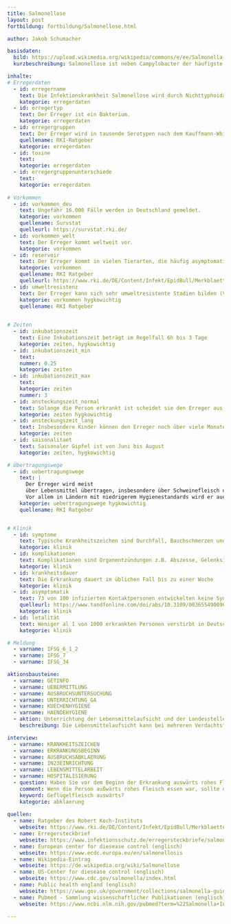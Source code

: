 ```yaml
---
title: Salmonellose
layout: post
fortbildung: fortbildung/Salmonellose.html

author: Jakob Schumacher

basisdaten:
  bild: https://upload.wikimedia.org/wikipedia/commons/e/ee/Salmonella_typhimurium.png
  kurzbeschreibung: Salmonellose ist neben Campylobacter der häufigste bakterielle Gastroenteritis-Erreger in Deutschland. Salmonellen können Gastroenteritis oder Typhus/Paratyphus hervorrufen. Ausbrüche sind häufig erkennbar.

inhalte:  
# Erregerdaten
  - id: erregername
    text: Die Infektionskrankheit Salmonellose wird durch Nichttyphoidale Salmonellen hervorgerufen. 
    kategorie: erregerdaten
  - id: erregertyp
    text: Der Erreger ist ein Bakterium. 
    kategorie: erregerdaten
  - id: erregergruppen
    text: Der Erreger wird in tausende Serotypen nach dem Kauffmann-White-Le Minor-Schema eingeteilt. Die häufigsten sind S. Typhimurium und S. Enteritidis.
    quellename: RKI-Ratgeber 
    kategorie: erregerdaten
  - id: toxine
    text: 
    kategorie: erregerdaten
  - id: erregergruppenunterschiede
    text: 
    kategorie: erregerdaten
    
# Vorkommen
  - id: vorkommen_deu
    text: Ungefähr 16.000 Fälle werden in Deutschland gemeldet.
    kategorie: vorkommen
    quellename: Survstat
    quelleurl: https://survstat.rki.de/
  - id: vorkommen_welt
    text: Der Erreger kommt weltweit vor.
    kategorie: vorkommen
  - id: reservoir
    text: Der Erreger kommt in vielen Tierarten, die häufig asymptomatisch sind. S. Typhimurium kommt häufig in Schweinen vor. S. Enteritidis häufig in Geflügel. Seltene Serovare weisen auf ein besondere Infektionsquelle hin.
    kategorie: vorkommen
    quellename: RKI Ratgeber
    quelleurl: https://www.rki.de/DE/Content/Infekt/EpidBull/Merkblaetter/Ratgeber_Campylobacter.html
  - id: umweltresistenz
    text: Der Erreger kann sich sehr umweltresistente Stadien bilden (VBNC)
    kategorie: vorkommen hygkowichtig
    quellename: RKI Ratgeber 

    
# Zeiten
  - id: inkubationszeit
    text: Eine Inkubationszeit beträgt im Regelfall 6h bis 3 Tage
    kategorie: zeiten, hygkowichtig
  - id: inkubationszeit_min
    text: 
    nummer: 0.25
    kategorie: zeiten
  - id: inkubationszeit_max
    text:
    kategorie: zeiten
    nummer: 3
  - id: ansteckungszeit_normal
    text: Solange die Person erkrankt ist scheidet sie den Erreger aus. Auch nach dem Ende der Symptome wird der Erreger ausgeschieden
    kategorie: zeiten hygkowichtig
  - id: ansteckungszeit_lang 
    text: Insbesondere Kinder können den Erreger noch über viele Monate ausscheiden.
    kategorie: zeiten
  - id: saisonalitaet
    text: Saisonaler Gipfel ist von Juni bis August
    kategorie: zeiten, hygkowichtig 

# Übertragungswege
  - id: uebertragungswege
    text: | 
      Der Erreger wird meist 
      über Lebensmittel übertragen, insbesondere über Schweinefleisch und Geflügelfleisch. Prinzipiell können aber die meisten Lebensmittel mit Salmonellen kontaminiert sein. Er wird selten von Mensch zu Mensch übertragen. 
      Vor allem in Ländern mit niedrigerem Hygienestandards wird er auch über Trinkwasser oder Baden übertragen. 
    kategorie: uebertragungswege hygkowichtig
    quellename: RKI Ratgeber


# Klinik
  - id: symptome
    text: Typische Krankheitszeichen sind Durchfall, Bauchschmerzen und Erbrechen.  
    kategorie: klinik
  - id: komplikationen
    text: Komplikationen sind Organentzündungen z.B. Abszesse, Gelenksinfektionen, Lungenentzündungen, Meningitis.
    kategorie: klinik
  - id: krankheitsdauer
    text: Die Erkrankung dauert im üblichen Fall bis zu einer Woche
    kategorie: klinik
  - id: asymptomatik
    text: 73 von 100 infizierten Kontaktpersonen entwickelten keine Symptome
    quelleurl: https://www.tandfonline.com/doi/abs/10.3109/00365549009027077?journalCode=infd19 
    kategorie: klinik
  - id: letalität
    text: Weniger al 1 von 1000 erkrankten Personen verstirbt in Deutschland.
    kategorie: klinik

# Meldung
  - varname: IFSG_6_1_2
  - varname: IFSG_7
  - varname: IFSG_34 

aktionsbausteine:
  - varname: GETINFO
  - varname: UEBERMITTLUNG
  - varname: AUSBRUCHSUNTERSUCHUNG
  - varname: UNTERRICHTUNG_GA
  - varname: KUECHENHYGIENE
  - varname: HAENDEHYGIENE
  - aktion: Unterrichtung der Lebensmittelaufsicht und der Landesstelle über einen außerhäuslichen Essensort bei dem Rohfleisch verzehrt wurde oder hygienische Standards möglicherweise nicht optimal waren ("Dönerbude").
    beschreibung: Die Lebensmittelaufsicht kann bei mehreren Verdachtsfällen am selben Essensort eine Untersuchung einleiten.

interview:     
  - varname: KRANKHEITSZEICHEN
  - varname: ERKRANKUNGSBEGINN
  - varname: AUSBRUCHSABKLAERUNG
  - varname: IN23EINRICHTUNG
  - varname: LEBENSMITTELARBEIT
  - varname: HOSPITALISIERUNG
  - question: Haben Sie vor dem Beginn der Erkrankung auswärts rohes Fleisch gegessen? Wenn Ja, wo genau?
    comment: Wenn die Person außwärts rohes Fleisch essen war, sollte der Name des Essensortes in einem öffentlichen Kommentar vermerkt werden oder der Lebensmittelaufsicht übermittelt werden. Das hilft der Landestelle einem Ausbruch auf die Spur zu kommen.
    keyword: Geflügelfleisch auswärts?
    kategorie: abklaerung
  
quellen:
  - name: Ratgeber des Robert Koch-Instituts
    webseite: https://www.rki.de/DE/Content/Infekt/EpidBull/Merkblaetter/Ratgeber_Salmonellose.html
  - name: Erregersteckbrief
    webseite: https://www.infektionsschutz.de/erregersteckbriefe/salmonellen/
  - name: European center for diesease control (englisch)
    webseite: https://www.ecdc.europa.eu/en/salmonellosis
  - name: Wikipedia-Eintrag
    webseite: https://de.wikipedia.org/wiki/Salmonellose
  - name: US-Center for diesease control (englisch)
    webseite: https://www.cdc.gov/salmonella/index.html
  - name: Public health england (englisch)
    webseite: https://www.gov.uk/government/collections/salmonella-guidance-data-and-analysis
  - name: Pubmed - Sammlung wissenschaftlicher Publikationen (englisch)
    webseite: https://www.ncbi.nlm.nih.gov/pubmed?term=%22Salmonella+Infections%22%5BMesh%5D
    
---
```


